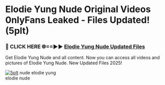 # Elodie Yung Nude Original Videos 0nlyFans Leaked - Files Updated! (5plt)

<h3>🔴 CLICK HERE 🌐==►► <a href="https://tinyurl.com/52m3yx9h" rel="nofollow">Elodie Yung Nude Updated Files</a></h3>

Get Elodie Yung Nude and all content. Now you can access all videos and pictures of Elodie Yung Nude. New Updated Files 2025!

[![5plt](https://i.imgur.com/TnHtlc8.gif)](https://tinyurl.com/52m3yx9h)
nude elodie yung<br>
elodie nude